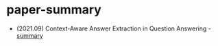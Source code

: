 # paper-summary

- (2021.09) Context-Aware Answer Extraction in Question Answering - [summary](./Extraction%20in%20Question%20Answering.md)
